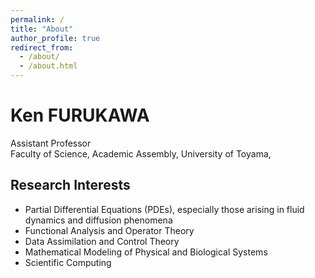 ```yaml
---
permalink: /
title: "About"
author_profile: true
redirect_from: 
  - /about/
  - /about.html
---
```

# Ken FURUKAWA  
Assistant Professor  
Faculty of Science, Academic Assembly, University of Toyama,

## Research Interests
- Partial Differential Equations (PDEs), especially those arising in fluid dynamics and diffusion phenomena  
- Functional Analysis and Operator Theory  
- Data Assimilation and Control Theory  
- Mathematical Modeling of Physical and Biological Systems  
- Scientific Computing
<!--This is the front page of a website that is powered by the [Academic Pages template](https://github.com/academicpages/academicpages.github.io) and hosted on GitHub pages. [GitHub pages](https://pages.github.com) is a free service in which websites are built and hosted from code and data stored in a GitHub repository, automatically updating when a new commit is made to the repository. This template was forked from the [Minimal Mistakes Jekyll Theme](https://mmistakes.github.io/minimal-mistakes/) created by Michael Rose, and then extended to support the kinds of content that academics have: publications, talks, teaching, a portfolio, blog posts, and a dynamically-generated CV. Incidentally, these same features make it a great template for anyone that needs to show off a professional template!-->

<!--======-->
